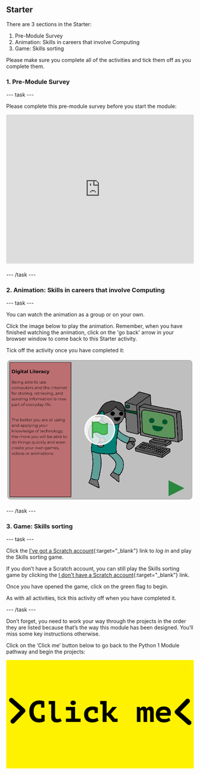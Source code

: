 ## Starter

There are 3 sections in the Starter:
1. Pre-Module Survey
2. Animation: Skills in careers that involve Computing
3. Game: Skills sorting

Please make sure you complete all of the activities and tick them off as you complete them.

### 1. Pre-Module Survey

--- task ---

Please complete this pre-module survey before you start the module:

<iframe src="https://www.smartsurvey.co.uk/s/728ZI/" style="width:100%;height:400px;border:0px;padding-bottom:4px;" frameborder="0"></iframe>

--- /task ---

### 2. Animation: Skills in careers that involve Computing

--- task ---

You can watch the animation as a group or on your own. 

Click the image below to play the animation. Remember, when you have finished watching the animation, click on the 'go back' arrow in your browser window to come back to this Starter activity. 

Tick off the activity once you have completed it:

<a href="https://scratch.mit.edu/projects/325793079">
<img src="images/animation.png"></a>
  
--- /task ---

### 3. Game: Skills sorting

--- task ---

Click the [I’ve got a Scratch account](https://scratch.mit.edu/projects/326271720/){:target="_blank"} link to _log in_ and play the Skills sorting game. 

If you don’t have a Scratch account, you can still play the Skills sorting game by clicking the [I don't have a Scratch account](https://scratch.mit.edu/projects/326271944){:target="_blank"} link.

Once you have opened the game, click on the green flag to begin.

As with all activities, tick this activity off when you have completed it.

--- /task ---

Don’t forget, you need to work your way through the projects in the order they are listed because that’s the way this module has been designed. You’ll miss some key instructions otherwise. 

Click on the ‘Click me’ button below to go back to the Python 1 Module pathway and begin the projects:

<a href="https://codeclub.org/en/python1">
<img src="images/Clickme.png"></a>
